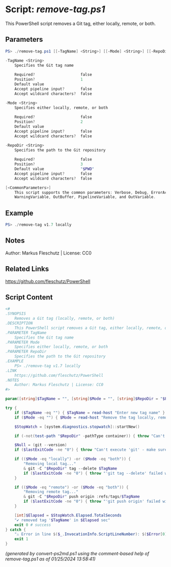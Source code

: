 Script: *remove-tag.ps1*
========================

This PowerShell script removes a Git tag, either locally, remote, or both.

Parameters
----------
```powershell
PS> ./remove-tag.ps1 [[-TagName] <String>] [[-Mode] <String>] [[-RepoDir] <String>] [<CommonParameters>]

-TagName <String>
    Specifies the Git tag name
    
    Required?                    false
    Position?                    1
    Default value                
    Accept pipeline input?       false
    Accept wildcard characters?  false

-Mode <String>
    Specifies either locally, remote, or both
    
    Required?                    false
    Position?                    2
    Default value                
    Accept pipeline input?       false
    Accept wildcard characters?  false

-RepoDir <String>
    Specifies the path to the Git repository
    
    Required?                    false
    Position?                    3
    Default value                "$PWD"
    Accept pipeline input?       false
    Accept wildcard characters?  false

[<CommonParameters>]
    This script supports the common parameters: Verbose, Debug, ErrorAction, ErrorVariable, WarningAction, 
    WarningVariable, OutBuffer, PipelineVariable, and OutVariable.
```

Example
-------
```powershell
PS> ./remove-tag v1.7 locally

```

Notes
-----
Author: Markus Fleschutz | License: CC0

Related Links
-------------
https://github.com/fleschutz/PowerShell

Script Content
--------------
```powershell
<#
.SYNOPSIS
	Removes a Git tag (locally, remote, or both)
.DESCRIPTION
	This PowerShell script removes a Git tag, either locally, remote, or both.
.PARAMETER TagName
	Specifies the Git tag name
.PARAMETER Mode
	Specifies either locally, remote, or both
.PARAMETER RepoDir
	Specifies the path to the Git repository
.EXAMPLE
	PS> ./remove-tag v1.7 locally
.LINK
	https://github.com/fleschutz/PowerShell
.NOTES
	Author: Markus Fleschutz | License: CC0
#>

param([string]$TagName = "", [string]$Mode = "", [string]$RepoDir = "$PWD")

try {
	if ($TagName -eq "") { $TagName = read-host "Enter new tag name" }
	if ($Mode -eq "") { $Mode = read-host "Remove the tag locally, remote, or both" }

	$StopWatch = [system.diagnostics.stopwatch]::startNew()

	if (-not(test-path "$RepoDir" -pathType container)) { throw "Can't access directory: $RepoDir" }

	$Null = (git --version)
	if ($lastExitCode -ne "0") { throw "Can't execute 'git' - make sure Git is installed and available" }

	if (($Mode -eq "locally") -or ($Mode -eq "both")) {
		"Removing local tag..."
		& git -C "$RepoDir" tag --delete $TagName
		if ($lastExitCode -ne "0") { throw "'git tag --delete' failed with exit code $lastExitCode" }
	}

	if (($Mode -eq "remote") -or ($Mode -eq "both")) {
		"Removing remote tag..."
		& git -C "$RepoDir" push origin :refs/tags/$TagName
		if ($lastExitCode -ne "0") { throw "'git push origin' failed with exit code $lastExitCode" }
	}

	[int]$Elapsed = $StopWatch.Elapsed.TotalSeconds
	"✔️ removed tag '$TagName' in $Elapsed sec"
	exit 0 # success
} catch {
	"⚠️ Error in line $($_.InvocationInfo.ScriptLineNumber): $($Error[0])"
	exit 1
}
```

*(generated by convert-ps2md.ps1 using the comment-based help of remove-tag.ps1 as of 01/25/2024 13:58:41)*
